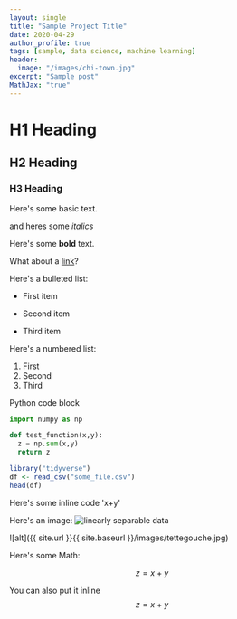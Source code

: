 ```yaml
---
layout: single
title: "Sample Project Title"
date: 2020-04-29
author_profile: true
tags: [sample, data science, machine learning]
header:
  image: "/images/chi-town.jpg"
excerpt: "Sample post"
MathJax: "true"
---
```


# H1 Heading

## H2 Heading

### H3 Heading

Here's some basic text.

and heres some *italics*

Here's some **bold** text.

What about a [link](https://isaiahcarp13.github.io)?

Here's a bulleted list:
* First item
+ Second item
- Third item

Here's a numbered list:
1. First
2. Second
3. Third

Python code block

```Python
import numpy as np

def test_function(x,y):
  z = np.sum(x,y)
  return z
```

```r
library("tidyverse")
df <- read_csv("some_file.csv")
head(df)
```

Here's some inline code 'x+y'

Here's an image:
<img src="{{ site.url }}{{ site.baseurl }}/images/tettegouche.jpg" alt="linearly separable data"/>


![alt]({{ site.url }}{{ site.baseurl }}/images/tettegouche.jpg)

Here's some Math:

$$z=x+y$$

You can also put it inline $$z=x+y$$

